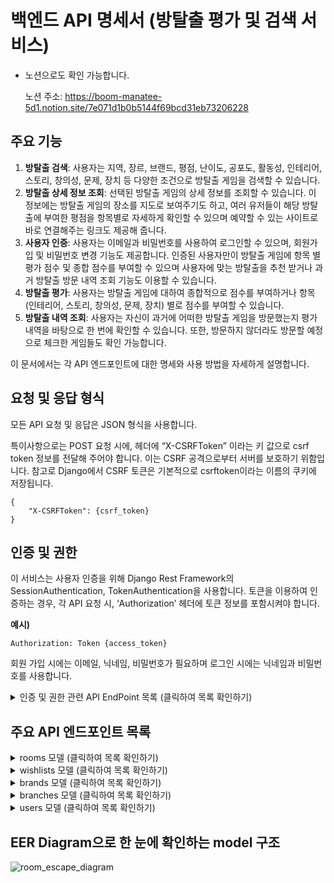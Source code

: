 # 백엔드 API 명세서 (방탈출 평가 및 검색 서비스)

* 노션으로도 확인 가능합니다.

    노션 주소: https://boom-manatee-5d1.notion.site/7e071d1b0b5144f69bcd31eb73206228

## **주요 기능**

1. **방탈출 검색**: 사용자는 지역, 장르, 브랜드, 평점, 난이도, 공포도, 활동성, 인테리어, 스토리, 창의성, 문제, 장치 등 다양한 조건으로 방탈출 게임을 검색할 수 있습니다.
2. **방탈출 상세 정보 조회**: 선택된 방탈출 게임의 상세 정보를 조회할 수 있습니다. 이 정보에는 방탈출 게임의 장소를 지도로 보여주기도 하고, 여러 유저들이 해당 방탈출에 부여한 평점을 항목별로 자세하게 확인할 수 있으며 예약할 수 있는 사이트로 바로 연결해주는 링크도 제공해 줍니다.
3. **사용자 인증**: 사용자는 이메일과 비밀번호를 사용하여 로그인할 수 있으며, 회원가입 및 비밀번호 변경 기능도 제공합니다. 인증된 사용자만이 방탈출 게임에 항목 별 평가 점수 및 종합 점수를 부여할 수 있으며 사용자에 맞는 방탈출을 추천 받거나 과거 방탈출 방문 내역 조회 기능도 이용할 수 있습니다.
4. **방탈출 평가**: 사용자는 방탈출 게임에 대하여 종합적으로 점수를 부여하거나 항목(인테리어, 스토리, 창의성, 문제, 장치) 별로 점수를 부여할 수 있습니다.
5. **방탈출 내역 조회**: 사용자는 자신이 과거에 어떠한 방탈출 게임을 방문했는지 평가 내역을 바탕으로 한 번에 확인할 수 있습니다. 또한, 방문하지 않더라도 방문할 예정으로 체크한 게임들도 확인 가능합니다.

이 문서에서는 각 API 엔드포인트에 대한 명세와 사용 방법을 자세하게 설명합니다.

## ****요청 및 응답 형식****

모든 API 요청 및 응답은 JSON 형식을 사용합니다.

특이사항으로는 POST 요청 시에, 헤더에 “X-CSRFToken” 이라는 키 값으로 csrf token 정보를 전달해 주어야 합니다. 이는 CSRF 공격으로부터 서버를 보호하기 위함입니다. 참고로 Django에서 CSRF 토큰은 기본적으로 csrftoken이라는 이름의 쿠키에 저장됩니다.

```
{
    "X-CSRFToken": {csrf_token}
}
```

## 인증 및 권한

이 서비스는 사용자 인증을 위해 Django Rest Framework의 SessionAuthentication, TokenAuthentication을 사용합니다. 토큰을 이용하여 인증하는 경우, 각 API 요청 시, ‘Authorization’ 헤더에 토큰 정보를 포함시켜야 합니다.

**예시)**

```
Authorization: Token {access_token}
```

회원 가입 시에는 이메일, 닉네임, 비밀번호가 필요하며 로그인 시에는 닉네임과 비밀번호를 사용합니다.

<details>
  <summary>인증 및 권한 관련 API EndPoint 목록 (클릭하여 목록 확인하기)</summary>
  

  * 회원 가입 API EndPoint 목록 ([Link 바로가기](https://github.com/ando-zone/room_escape_search/wiki/%ED%9A%8C%EC%9B%90-%EA%B0%80%EC%9E%85-API-EndPoint-%EB%AA%A9%EB%A1%9D))
 
  * 로그인 API EndPoint 목록 ([Link 바로가기](https://github.com/ando-zone/room_escape_search/wiki/%EB%A1%9C%EA%B7%B8%EC%9D%B8-API-EndPoint-%EB%AA%A9%EB%A1%9D))
 
  * 로그아웃 API EndPoint 목록 ([Link 바로가기](https://github.com/ando-zone/room_escape_search/wiki/%EB%A1%9C%EA%B7%B8%EC%95%84%EC%9B%83-API-EndPoint-%EB%AA%A9%EB%A1%9D))
 
  * 패스워드 변경 API EndPoint 목록 ([Link 바로가기](https://github.com/ando-zone/room_escape_search/wiki/%ED%8C%A8%EC%8A%A4%EC%9B%8C%EB%93%9C-%EB%B3%80%EA%B2%BD-API-EndPoint-%EB%AA%A9%EB%A1%9D))
 
  * 깃허브 로그인 API EndPoint 목록 ([Link 바로가기](https://github.com/ando-zone/room_escape_search/wiki/%EA%B9%83%ED%97%88%EB%B8%8C-%EB%A1%9C%EA%B7%B8%EC%9D%B8-API-EndPoint-%EB%AA%A9%EB%A1%9D))
 
  * 카카오 로그인 API EndPoint 목록 ([Link 바로가기](https://github.com/ando-zone/room_escape_search/wiki/%EC%B9%B4%EC%B9%B4%EC%98%A4-%EB%A1%9C%EA%B7%B8%EC%9D%B8-API-EndPoint-%EB%AA%A9%EB%A1%9D))
    
</details>

## ****주요 API 엔드포인트 목록****
<details>
    <summary>rooms 모델 (클릭하여 목록 확인하기)</summary>
    
* Rooms API EndPoint 목록 ([Link 바로가기](https://github.com/ando-zone/room_escape_search/wiki/Rooms-API-EndPoint-%EB%AA%A9%EB%A1%9D))
 
* RoomDetail API EndPoint 목록 ([Link 바로가기](https://github.com/ando-zone/room_escape_search/wiki/RoomDetail-API-EndPoint-%EB%AA%A9%EB%A1%9D))
 
* RoomReviews API EndPoint 목록 ([Link 바로가기](https://github.com/ando-zone/room_escape_search/wiki/RoomReviews-API-EndPoint-%EB%AA%A9%EB%A1%9D))
 
* RoomFilters API EndPoint 목록 ([Link 바로가기](https://github.com/ando-zone/room_escape_search/wiki/RoomFilters-API-EndPoint-%EB%AA%A9%EB%A1%9D))
    
</details>

<details>
    <summary>wishlists 모델 (클릭하여 목록 확인하기)</summary>
    
* Wishlists API EndPoint 목록 ([Link 바로가기](https://github.com/ando-zone/room_escape_search/wiki/Wishlists-API-EndPoint-%EB%AA%A9%EB%A1%9D))
 
* WishlistsDetail API EndPoint 목록 ([Link 바로가기](https://github.com/ando-zone/room_escape_search/wiki/WishlistsDetail-API-EndPoint-%EB%AA%A9%EB%A1%9D))
 
* WishlistsToggle API EndPoint 목록 ([Link 바로가기](https://github.com/ando-zone/room_escape_search/wiki/WishlistsToggle-API-EndPoint-%EB%AA%A9%EB%A1%9D))
    
</details>

<details>
    <summary>brands 모델 (클릭하여 목록 확인하기)</summary>
    
* Brands API EndPoint 목록 ([Link 바로가기](https://github.com/ando-zone/room_escape_search/wiki/Brands-API-EndPoint-%EB%AA%A9%EB%A1%9D))
    
</details>

<details>
    <summary>branches 모델 (클릭하여 목록 확인하기)</summary>
    
* Branches API EndPoint 목록 ([Link 바로가기](https://github.com/ando-zone/room_escape_search/wiki/Branches-API-EndPoint-%EB%AA%A9%EB%A1%9D))

</details>

<details>
    <summary>users 모델 (클릭하여 목록 확인하기)</summary>
    
* Me API EndPoint 목록 ([Link 바로가기](https://github.com/ando-zone/room_escape_search/wiki/Me-API-EndPoint-%EB%AA%A9%EB%A1%9D))
 
* PublicUser API EndPoint 목록 ([Link 바로가기](https://github.com/ando-zone/room_escape_search/wiki/PublicUser-API-EndPoint-%EB%AA%A9%EB%A1%9D))

</details>

## **EER Diagram으로 한 눈에 확인하는 model 구조**
![room_escape_diagram](https://user-images.githubusercontent.com/119149274/235348174-1ad1ba52-5268-41ec-9ba2-4c4c85ac797d.png)

